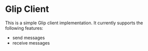 # Glip Client

This is a simple Glip client implementation. It currently supports the following features:

- send messages
- receive messages

